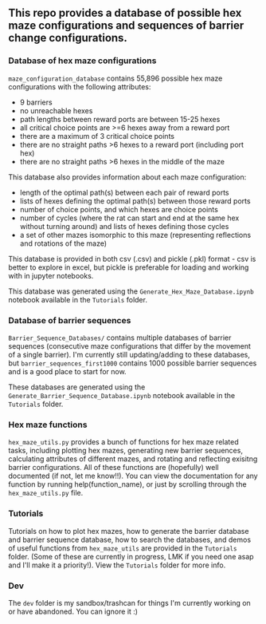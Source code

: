 ## This repo provides a database of possible hex maze configurations and sequences of barrier change configurations.

### Database of hex maze configurations
`maze_configuration_database` contains 55,896 possible hex maze configurations with the following attributes:
- 9 barriers
- no unreachable hexes
- path lengths between reward ports are between 15-25 hexes
- all critical choice points are >=6 hexes away from a reward port
- there are a maximum of 3 critical choice points
- there are no straight paths >6 hexes to a reward port (including port hex)
- there are no straight paths >6 hexes in the middle of the maze

This database also provides information about each maze configuration:
- length of the optimal path(s) between each pair of reward ports
- lists of hexes defining the optimal path(s) between those reward ports
- number of choice points, and which hexes are choice points
- number of cycles (where the rat can start and end at the same hex without turning around) and lists of hexes defining those cycles
- a set of other mazes isomorphic to this maze (representing reflections and rotations of the maze)

This database is provided in both csv (.csv) and pickle (.pkl) format - csv is better to explore in excel, but pickle is preferable for loading and working with in jupyter notebooks.

This database was generated using the `Generate_Hex_Maze_Database.ipynb` notebook available in the `Tutorials` folder.

### Database of barrier sequences
`Barrier_Sequence_Databases/` contains multiple databases of barrier sequences (consecutive maze configurations that differ by the movement of a single barrier).
I'm currently still updating/adding to these databases, but `barrier_sequences_first1000` contains 1000 possible barrier sequences and is a good place to start for now.

These databases are generated using the `Generate_Barrier_Sequence_Database.ipynb` notebook available in the `Tutorials` folder.

### Hex maze functions
`hex_maze_utils.py` provides a bunch of functions for hex maze related tasks, including plotting hex mazes, generating new barrier sequences, calculating attributes of different mazes, and rotating and reflecting exisitng barrier configurations. All of these functions are (hopefully) well documented (if not, let me know!!). You can view the documentation for any function by running help(function_name), or just by scrolling through the `hex_maze_utils.py` file.

### Tutorials
Tutorials on how to plot hex mazes, how to generate the barrier database and barrier sequence database, how to search the databases, and demos of useful functions from `hex_maze_utils` are provided in the `Tutorials` folder. (Some of these are currently in progress, LMK if you need one asap and I'll make it a priority!). View the `Tutorials` folder for more info.

### Dev
The `dev` folder is my sandbox/trashcan for things I'm currently working on or have abandoned. You can ignore it :)
